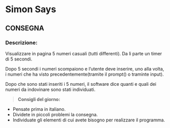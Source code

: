 Simon Says
===

## CONSEGNA

### **Descrizione:**

Visualizzare in pagina 5 numeri casuali (tutti differenti). Da lì parte un timer di 5 secondi.

Dopo 5 secondi i numeri scompaiono e l’utente deve inserire, uno alla volta, i numeri che ha visto precedentemente(tramite il prompt() o traminte input).

Dopo che sono stati inseriti i 5 numeri, il software dice quanti e quali dei numeri da indovinare sono stati individuati.

>**Consigli del giorno:**

* Pensate prima in italiano.
* Dividete in piccoli problemi la consegna.
* Individuate gli elementi di cui avete bisogno per realizzare il programma.
